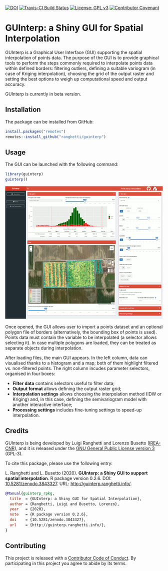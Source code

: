 
<!-- IMPORTANT: do NOT edit README.Rmd! Edit index.Rmd instead, -->
<!-- and generate README.Rmd using utils/code/create_README.sh  -->

[![DOI](https://zenodo.org/badge/DOI/10.5281/zenodo.3843327.svg)](https://doi.org/10.5281/zenodo.3843327)
[![Travis-CI Build
Status](https://travis-ci.com/ranghetti/guinterp.svg?branch=master)](https://travis-ci.com/ranghetti/guinterp)
[![License: GPL
v3](https://img.shields.io/badge/License-GPL%20v3-blue.svg)](http://www.gnu.org/licenses/gpl-3.0)
[![Contributor
Covenant](https://img.shields.io/badge/Contributor%20Covenant-v1.4%20adopted-ff69b4.svg)](http://guinterp.ranghetti.info/.github/CODE-OF-CONDUCT.html)

# GUInterp: a Shiny GUI for Spatial Interpolation

GUInterp is a Graphical User Interface (GUI) supporting the spatial
interpolation of points data. The purpose of the GUI is to provide
graphical tools to perform the steps commonly required to interpolate
points data within defined borders: filtering outliers, defining a
suitable variogram (in case of Kriging interpolation), choosing the grid
of the output raster and setting the best options to weigh up
computational speed and output accuracy.

GUInterp is currently in beta version.

## Installation

The package can be installed from GitHub:

``` r
install.packages("remotes")
remotes::install_github("ranghetti/guinterp")
```

## Usage

The GUI can be launched with the following command:

``` r
library(guinterp)
guinterp()
```

<p style="text-align:center;">

<a href="https://raw.githubusercontent.com/ranghetti/guinterp/master/man/figures/guinterp-0.png" target="_blank">
<img src="man/figures/guinterp-0_small.png"> </a>

</p>

Once opened, the GUI allows user to import a points dataset and an
optional polygon file of borders (alternatively, the bounding box of
points is used). Points data must contain the variable to be
interpolated (a selector allows selecting it). In case multiple polygons
are loaded, they can be treated as separate objects during
interpolation.

After loading files, the main GUI appears. In the left column, data can
visualised thanks to a histogram and a map; both of them highlight
filtered vs. non-filtered points. The right column incudes parameter
selectors, organised in four boxes:

  - **Filter data** contains selectors useful to filter data;
  - **Output format** allows defining the output raster grid;
  - **Interpolation settings** allows choosing the interpolation method
    (IDW or Kriging) and, in this case, defining the semivariogram model
    with another interactive interface;
  - **Processing settings** includes fine-tuning settings to speed-up
    interpolation.

## Credits

GUInterp is being developed by Luigi Ranghetti and Lorenzo Busetto
([IREA-CNR](http://www.irea.cnr.it)), and it is released under the [GNU
General Public License
version 3](https://www.gnu.org/licenses/gpl-3.0.html) (GPL‑3).

To cite this package, please use the following entry:

L. Ranghetti and L. Busetto (2020). **GUInterp: a Shiny GUI to support
spatial interpolation**. R package version 0.2.6. DOI:
[10.5281/zenodo.3843327](https://dx.doi.org/10.5281/zenodo.3843327).
URL: <http://guinterp.ranghetti.info/>.

``` bibtex
@Manual{guinterp_rpkg,
  title  = {GUInterp: a Shiny GUI for Spatial Interpolation},
  author = {Ranghetti, Luigi and Busetto, Lorenzo},
  year   = {2020},
  note   = {R package version 0.2.6},
  doi    = {10.5281/zenodo.3843327},
  url    = {http://guinterp.ranghetti.info/},
}
```

## Contributing

This project is released with a [Contributor Code of
Conduct](http://guinterp.ranghetti.info/.github/CODE-OF-CONDUCT.html).
By participating in this project you agree to abide by its terms.
